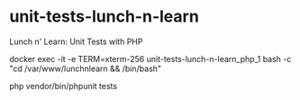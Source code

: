 # unit-tests-lunch-n-learn
Lunch n' Learn: Unit Tests with PHP

docker exec -it -e TERM=xterm-256 unit-tests-lunch-n-learn_php_1 bash -c "cd /var/www/lunchnlearn && /bin/bash"

php vendor/bin/phpunit tests
